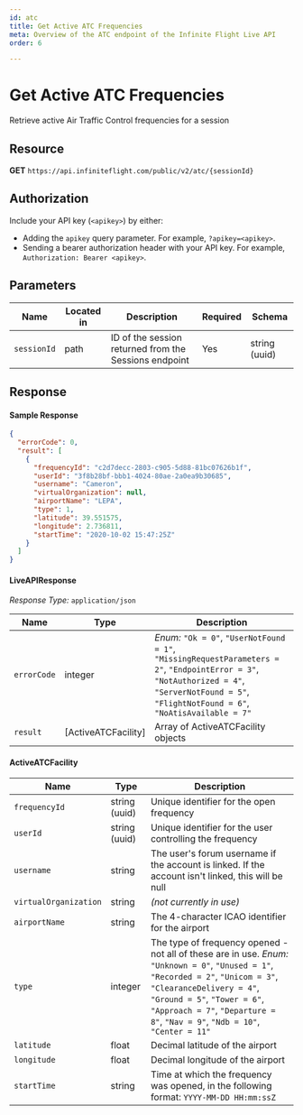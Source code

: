 ```yaml
---
id: atc
title: Get Active ATC Frequencies
meta: Overview of the ATC endpoint of the Infinite Flight Live API
order: 6

---
```


# Get Active ATC Frequencies

Retrieve active Air Traffic Control frequencies for a session

## Resource

**GET** `https://api.infiniteflight.com/public/v2/atc/{sessionId}`

## Authorization

Include your API key (`<apikey>`) by either:

- Adding the `apikey` query parameter. For example, `?apikey=<apikey>`.
- Sending a bearer authorization header with your API key. For example, `Authorization: Bearer <apikey>`.

## Parameters

| Name        | Located in | Description                                           | Required | Schema        |
| ----------- | ---------- | ----------------------------------------------------- | -------- | ------------- |
| `sessionId` | path       | ID of the session returned from the Sessions endpoint | Yes      | string (uuid) |

## Response

#### Sample Response

```json
{
  "errorCode": 0,
  "result": [
    {
      "frequencyId": "c2d7decc-2803-c905-5d88-81bc07626b1f",
      "userId": "3f8b28bf-bbb1-4024-80ae-2a0ea9b30685",
      "username": "Cameron",
      "virtualOrganization": null,
      "airportName": "LEPA",
      "type": 1,
      "latitude": 39.551575,
      "longitude": 2.736811,
      "startTime": "2020-10-02 15:47:25Z"
    }
  ]
}
```

#### LiveAPIResponse

*Response Type:* `application/json`

| Name        | Type                | Description                                                  |
| ----------- | ------------------- | ------------------------------------------------------------ |
| `errorCode` | integer             | _Enum:_ `"Ok = 0"`, `"UserNotFound = 1"`, `"MissingRequestParameters = 2"`, `"EndpointError = 3"`, `"NotAuthorized = 4"`, `"ServerNotFound = 5"`, `"FlightNotFound = 6"`, `"NoAtisAvailable = 7"` |
| `result`    | [ActiveATCFacility] | Array of ActiveATCFacility objects                           |

#### ActiveATCFacility

| Name                  | Type          | Description                                                  |
| --------------------- | ------------- | ------------------------------------------------------------ |
| `frequencyId`         | string (uuid) | Unique identifier for the open frequency                     |
| `userId`              | string (uuid) | Unique identifier for the user controlling the frequency     |
| `username`            | string        | The user's forum username if the account is linked. If the account isn't linked, this will be null |
| `virtualOrganization` | string        | *(not currently in use)*                                     |
| `airportName`         | string        | The 4-character ICAO identifier for the airport              |
| `type`                | integer       | The type of frequency opened - not all of these are in use. *Enum:* `"Unknown = 0"`, `"Unused = 1"`, `"Recorded = 2"`, `"Unicom = 3"`, `"ClearanceDelivery = 4"`, `"Ground = 5"`, `"Tower = 6"`, `"Approach = 7"`, `"Departure = 8"`, `"Nav = 9"`, `"Ndb = 10"`, `"Center = 11"` |
| `latitude`            | float         | Decimal latitude of the airport                              |
| `longitude`           | float         | Decimal longitude of the airport                             |
| `startTime `          | string        | Time at which the frequency was opened, in the following format: `YYYY-MM-DD HH:mm:ssZ` |